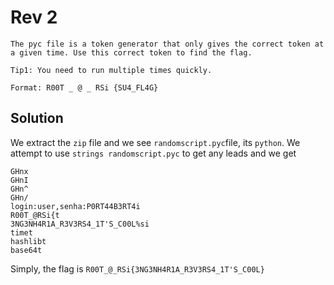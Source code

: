 # Rev 2
```
The pyc file is a token generator that only gives the correct token at a given time. Use this correct token to find the flag. 

Tip1: You need to run multiple times quickly. 

Format: R00T _ @ _ RSi {SU4_FL4G}
```

## Solution

We extract the `zip` file and we see `randomscript.pyc`file, its `python`.
We attempt to use `strings randomscript.pyc` to get any leads and we get
```
GHnx
GHnI
GHn^
GHn/
login:user,senha:P0RT44B3RT4i
R00T_@RSi{t
3NG3NH4R1A_R3V3RS4_1T'S_C00L%si
timet
hashlibt
base64t
```

Simply, the flag is `R00T_@_RSi{3NG3NH4R1A_R3V3RS4_1T'S_C00L}`